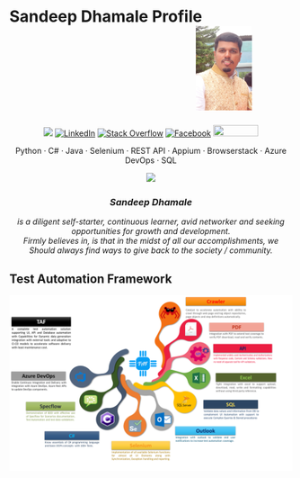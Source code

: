 # Sandeep Dhamale Profile &nbsp;&nbsp;&nbsp;&nbsp;&nbsp;&nbsp;&nbsp;&nbsp;&nbsp;&nbsp;&nbsp;&nbsp;&nbsp;&nbsp;&nbsp;&nbsp;&nbsp;&nbsp;&nbsp;&nbsp;&nbsp;&nbsp;&nbsp;&nbsp;&nbsp;&nbsp;&nbsp;&nbsp;&nbsp;&nbsp;&nbsp;&nbsp;&nbsp;&nbsp;&nbsp;&nbsp;&nbsp;&nbsp;&nbsp;&nbsp;&nbsp;&nbsp;&nbsp;&nbsp;&nbsp;&nbsp;&nbsp;&nbsp;&nbsp;&nbsp;<img src="https://github.com/SandeepDhamale1905/SandeepDhamaleProfile/blob/master/20200126_190259.jpg" alt="Sandeep Dhamale" width="100" height="150">

<p align="center">	
	<a title="Github" href="https://github.com/SandeepDhamale19" target="_blank"><img src="https://img.shields.io/github/followers/SandeepDhamale19.svg?label=GitHub&style=social%22%20alt=%22GitHub" target="_blank"></a>	
	<a title="LinkedIn" href="https://www.linkedin.com/in/sandeep-dhamale/" target="_blank"><img src="https://img.shields.io/badge/LinkedIn--_.svg?style=social&logo=linkedin" alt="LinkedIn" target="_blank"></a>	
	<!--<a title="Stack Overflow" href="https://stackoverflow.com/users/6879070/sandeep-dhamale"><img height="50" width="100" alt="Stack Overflow" src="https://img.shields.io/endpoint?color=white&label=StackOverflow&logo=stackoverflow&logoColor=stackoverflow&style=social&url=https%3A%2F%2Fshields.redsparr0w.com%2Fstackoverflow"></a>-->
	<a title="Stack Overflow" href="https://stackoverflow.com/users/6879070/sandeep-dhamale"><img alt="Stack Overflow" src="https://img.shields.io/badge/StackOverflow--white?style=social&logo=stackoverflow"></a>
	<a title="Facebook" href="https://www.facebook.com/sandeep.dhamale" target="_blank"><img src="https://img.shields.io/badge/Facebook-blue.svg?style=flat&logo=facebook" alt="Facebook" target="_blank"></a> 
	<a title="My personal website" href="https://sandeepdhamale.webs.com/" target="_blank"><img height="20" width="80" src="https://img.shields.io/badge/SandeepDhamale-purple?style=flat&logo=SandeepDhamaleWebsite"></a>
<br/>
</p>

<p align="center">
	Python · C# · Java · Selenium · REST API · Appium · Browserstack · Azure DevOps · SQL 
</p>

<p align="center">
	<img src="https://github-readme-stats.vercel.app/api/?username=SandeepDhamale19&show_icons=true&title_color=3380C4&icon_color=3380C4&text_color=edf2f7&bg_color=151515"></img>
</p>

<p><center><i><b><h3> Sandeep Dhamale</h3></b> is a diligent self-starter, continuous learner, avid
			 networker and seeking opportunities for growth and development. 
	</br>Firmly believes in, is that in the midst of all our accomplishments, we
		 Should always find ways to give back to the society / community. 
	</i></center></p>

## Test Automation Framework
<img src="https://github.com/SandeepDhamale1905/SandeepDhamaleProfile/blob/master/Logos/Framework_TAF_New.png" alt="Test Automation Framework">

